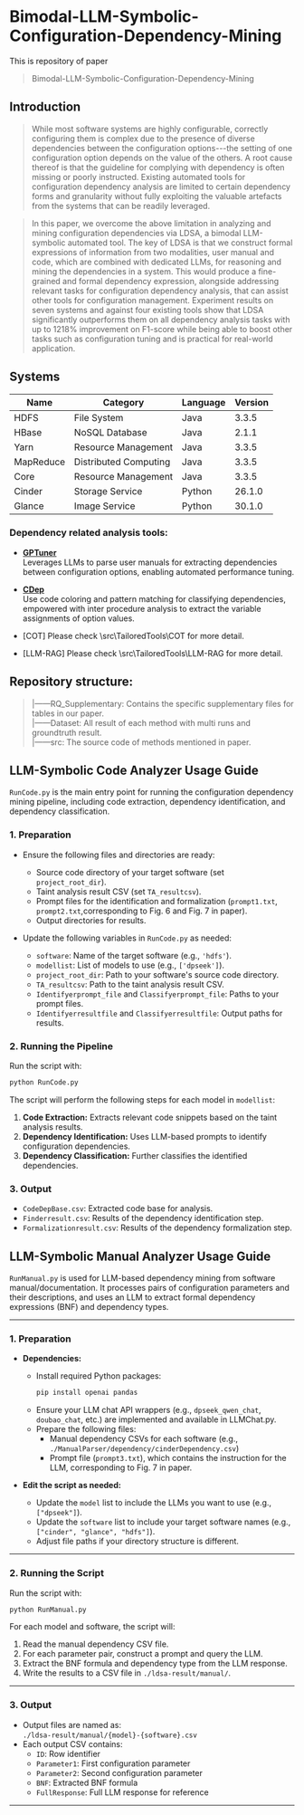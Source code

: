 # Bimodal-LLM-Symbolic-Configuration-Dependency-Mining

This is repository of paper
>Bimodal-LLM-Symbolic-Configuration-Dependency-Mining

## Introduction

>While most software systems are highly configurable, correctly configuring them is complex due to the presence of diverse dependencies between the configuration options---the setting of one configuration option depends on the value of the others. A root cause thereof is that the guideline for complying with dependency is often missing or poorly instructed. Existing automated tools for configuration dependency analysis are limited to certain dependency forms and granularity without fully exploiting the valuable artefacts from the systems that can be readily leveraged.

>In this paper, we overcome the above limitation in analyzing and mining configuration dependencies via LDSA, a bimodal LLM-symbolic automated tool. The key of LDSA is that we construct formal expressions of information from two modalities, user manual and code, which are combined with dedicated LLMs, for reasoning and mining the dependencies in a system. This would produce a fine-grained and formal dependency expression, alongside addressing relevant tasks for configuration dependency analysis, that can assist other tools for configuration management. Experiment results on seven systems and against four existing tools show that LDSA significantly outperforms them on all dependency analysis tasks with up to 1218% improvement on F1-score while being able to boost other tasks such as configuration tuning and is practical for real-world application.


## Systems
| Name           | Category              | Language | Version  |
|----------------|-----------------------|----------|----------|
| HDFS           | File System           | Java     | 3.3.5    |
| HBase          | NoSQL Database        | Java     | 2.1.1    |
| Yarn           | Resource Management   | Java     | 3.3.5    |
| MapReduce      | Distributed Computing | Java     | 3.3.5    |
| Core           | Resource Management   | Java     | 3.3.5    |
| Cinder         | Storage Service       | Python   | 26.1.0   |
| Glance         | Image Service         | Python   | 30.1.0   |

###  Dependency related analysis tools:
- **[GPTuner](https://github.com/SolidLao/GPTuner)**  
  Leverages LLMs to parse user manuals for extracting dependencies between configuration options, enabling automated performance tuning.

- **[CDep](https://github.com/xlab-uiuc/cdep-fse-ae)**  
  Use code coloring and pattern matching for classifying dependencies, empowered with inter procedure analysis to extract the variable assignments of option values. 
  
- [COT]
  Please check \src\TailoredTools\COT for more detail.

- [LLM-RAG]
  Please check \src\TailoredTools\LLM-RAG for more detail.

## Repository structure:

> |——RQ_Supplementary: Contains the specific supplementary files for tables in our paper.  
|——Dataset: All result of each method with multi runs and groundtruth result.  
|——src: The source code of methods mentioned in paper.  


## LLM-Symbolic Code Analyzer Usage Guide

`RunCode.py` is the main entry point for running the configuration dependency mining pipeline, including code extraction, dependency identification, and dependency classification.

### 1. Preparation

- Ensure the following files and directories are ready:
  - Source code directory of your target software (set `project_root_dir`).
  - Taint analysis result CSV (set `TA_resultcsv`).
  - Prompt files for the identification and formalization (`prompt1.txt`, `prompt2.txt`,corresponding to Fig. 6 and Fig. 7 in paper).
  - Output directories for results.

- Update the following variables in `RunCode.py` as needed:
  - `software`: Name of the target software (e.g., `'hdfs'`).
  - `modellist`: List of models to use (e.g., `['dpseek']`).
  - `project_root_dir`: Path to your software's source code directory.
  - `TA_resultcsv`: Path to the taint analysis result CSV.
  - `Identifyerprompt_file` and `Classifyerprompt_file`: Paths to your prompt files.
  - `Identifyerresultfile` and `Classifyerresultfile`: Output paths for results.

### 2. Running the Pipeline

Run the script with:

```bash
python RunCode.py
```

The script will perform the following steps for each model in `modellist`:
1. **Code Extraction:** Extracts relevant code snippets based on the taint analysis results.
2. **Dependency Identification:** Uses LLM-based prompts to identify configuration dependencies.
3. **Dependency Classification:** Further classifies the identified dependencies.

### 3. Output

- `CodeDepBase.csv`: Extracted code base for analysis.
- `Finderresult.csv`: Results of the dependency identification step.
- `Formalizationresult.csv`: Results of the dependency formalization step.


## LLM-Symbolic Manual Analyzer Usage Guide

`RunManual.py` is used for LLM-based dependency mining from software manual/documentation. It processes pairs of configuration parameters and their descriptions, and uses an LLM to extract formal dependency expressions (BNF) and dependency types.

---

### 1. Preparation

- **Dependencies:**  
  - Install required Python packages:
    ```bash
    pip install openai pandas
    ```
  - Ensure your LLM chat API wrappers (e.g., `dpseek_qwen_chat`, `doubao_chat`, etc.) are implemented and available in LLMChat.py.
  - Prepare the following files:
    - Manual dependency CSVs for each software (e.g., `./ManualParser/dependency/cinderDependency.csv`)
    - Prompt file (`prompt3.txt`), which contains the instruction for the LLM, corresponding to Fig. 7 in paper.

- **Edit the script as needed:**
  - Update the `model` list to include the LLMs you want to use (e.g., `["dpseek"]`).
  - Update the `software` list to include your target software names (e.g., `["cinder", "glance", "hdfs"]`).
  - Adjust file paths if your directory structure is different.

---

### 2. Running the Script

Run the script with:

```bash
python RunManual.py
```

For each model and software, the script will:
1. Read the manual dependency CSV file.
2. For each parameter pair, construct a prompt and query the LLM.
3. Extract the BNF formula and dependency type from the LLM response.
4. Write the results to a CSV file in `./ldsa-result/manual/`.

---

### 3. Output

- Output files are named as:  
  `./ldsa-result/manual/{model}-{software}.csv`
- Each output CSV contains:
  - `ID`: Row identifier
  - `Parameter1`: First configuration parameter
  - `Parameter2`: Second configuration parameter
  - `BNF`: Extracted BNF formula
  - `FullResponse`: Full LLM response for reference
---
